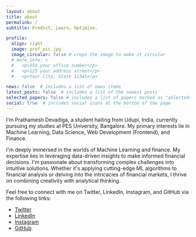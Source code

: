 ```yaml
---
layout: about
title: about
permalink: /
subtitle: Predict, Learn, Optimize. 

profile:
  align: right
  image: prof_pic.jpg
  image_circular: false # crops the image to make it circular
  # more_info: >
  #   <p>555 your office number</p>
  #   <p>123 your address street</p>
  #   <p>Your City, State 12345</p>

news: false  # includes a list of news items
latest_posts: false  # includes a list of the newest posts
selected_papers: false # includes a list of papers marked as "selected={true}"
social: true  # includes social icons at the bottom of the page
---
```

I'm Prathamesh Devadiga, a student hailing from Udupi, India, currently pursuing my studies at PES University, Bangalore. My primary interests lie in Machine Learning, Data Science, Web Development (Frontend), and Finance.

I'm deeply immersed in the worlds of Machine Learning and finance. My expertise lies in leveraging data-driven insights to make informed financial decisions. I'm passionate about transforming complex challenges into intuitive solutions. Whether it's applying cutting-edge ML algorithms to financial analysis or delving into the intricacies of financial markets, I thrive on combining creativity with analytical thinking.

Feel free to connect with me on Twitter, LinkedIn, Instagram, and GitHub via the following links:

- [Twitter](https://twitter.com/PrathameshD_8)
- [LinkedIn](https://www.linkedin.com/in/prathamesh-devadiga/)
- [Instagram](https://www.instagram.com/prathamesh._d/)
- [GitHub](https://github.com/devadigapratham)